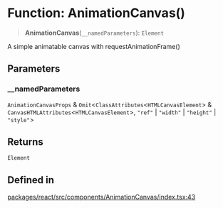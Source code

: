 # Function: AnimationCanvas()

> **AnimationCanvas**(`__namedParameters`): `Element`

A simple animatable canvas with requestAnimationFrame()

## Parameters

### \_\_namedParameters

`AnimationCanvasProps` & `Omit`\<`ClassAttributes`\<`HTMLCanvasElement`\> & `CanvasHTMLAttributes`\<`HTMLCanvasElement`\>, `"ref"` \| `"width"` \| `"height"` \| `"style"`\>

## Returns

`Element`

## Defined in

[packages/react/src/components/AnimationCanvas/index.tsx:43](https://github.com/m1m0zzz/tremolo-ui/blob/54fbf380a034843065523580a721e5efc5837b32/packages/react/src/components/AnimationCanvas/index.tsx#L43)
